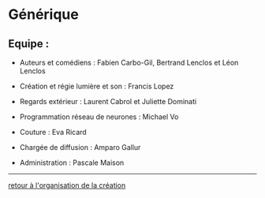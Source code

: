 # Générique

## Equipe :

- Auteurs et comédiens :
Fabien Carbo-Gil, Bertrand Lenclos et Léon Lenclos

- Création et régie lumière et son :
Francis Lopez

- Regards extérieur :
Laurent Cabrol et Juliette Dominati

- Programmation réseau de neurones :
Michael Vo

- Couture :
Eva Ricard

- Chargée de diffusion :
Amparo Gallur

- Administration :
Pascale Maison

---

[retour à l'organisation de la création](.)

